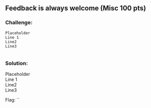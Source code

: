 ## Feedback is always welcome (Misc 100 pts)  
### Challenge:  
```
Placeholder    
Line 1    
Line2    
Line3    
  
```
  
### Solution:  
Placeholder    
Line 1    
Line2    
Line3    
  
  
Flag: ``  
  
